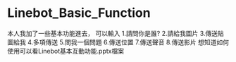 # Linebot_Basic_Function
本人我加了一些基本功能進去，
可以輸入
1.請問你是誰?
2.請給我圖片
3.傳送貼圖給我
4.多項傳送
5.問我一個問題
6.傳送位置
7.傳送聲音
8.傳送影片
想知道如何使用可以看Linebot基本互動功能.pptx檔案
